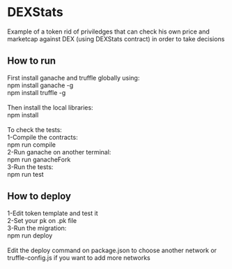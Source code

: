 # DEXStats
 Example of a token rid of priviledges that can check his own price and marketcap against DEX 
 (using DEXStats contract) in order to take decisions

 ## How to run
 First install ganache and truffle globally using:\
 npm install ganache -g\
 npm install truffle -g\
 \
 Then install the local libraries:\
 npm install\
\
To check the tests:\
1-Compile the contracts:\
npm run compile\
2-Run ganache on another terminal:\
npm run ganacheFork\
3-Run the tests:\
npm run test

## How to deploy
1-Edit token template and test it\
2-Set your pk on .pk file\
3-Run the migration:\
npm run deploy\
\
Edit the deploy command on package.json to choose another network or truffle-config.js if you want to add more networks
 


